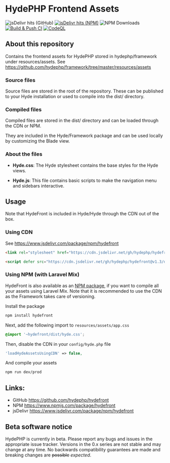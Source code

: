 # HydePHP Frontend Assets
![jsDelivr hits (GitHub)](https://img.shields.io/jsdelivr/gh/hm/hydephp/hydefront)
[![jsDelivr hits (NPM)](https://data.jsdelivr.com/v1/package/npm/hydefront/badge?style=rounded)](https://www.jsdelivr.com/package/npm/hydefront)
![NPM Downloads](https://img.shields.io/npm/dm/hydefront)
[![Build & Push CI](https://github.com/hydephp/hydefront/actions/workflows/node.js.yml/badge.svg)](https://github.com/hydephp/hydefront/actions/workflows/node.js.yml)
[![CodeQL](https://github.com/hydephp/hydefront/actions/workflows/codeql.yml/badge.svg)](https://github.com/hydephp/hydefront/actions/workflows/codeql.yml)

## About this repository

Contains the frontend assets for HydePHP stored in hydephp/framework under resources/assets. See https://github.com/hydephp/framework/tree/master/resources/assets

### Source files
Source files are stored in the root of the repository. These can be published to your Hyde installation or used to compile into the dist/ directory.

### Compiled files
Compiled files are stored in the dist/ directory and can be loaded through the CDN or NPM.

They are included in the Hyde/Framework package and can be used locally by customizing the Blade view.

### About the files

- **Hyde.css**:
The Hyde stylesheet contains the base styles for the Hyde views.

- **Hyde.js**:
This file contains basic scripts to make the navigation menu and sidebars interactive.

## Usage
Note that HydeFront is included in Hyde/Hyde through the CDN out of the box.

### Using CDN
See https://www.jsdelivr.com/package/npm/hydefront

```html
<link rel="stylesheet" href="https://cdn.jsdelivr.net/gh/hydephp/hydefront@v1.3/dist/hyde.css">

<script defer src="https://cdn.jsdelivr.net/gh/hydephp/hydefront@v1.3/dist/hyde.js"></script>
```

### Using NPM (with Laravel Mix)
HydeFront is also available as an [NPM package](https://www.npmjs.com/package/hydefront), if you want to compile all your assets using Laravel Mix. Note that it is recommended to use the CDN as the Framework takes care of versioning.

Install the package
```bash
npm install hydefront
```

Next, add the following import to `resources/assets/app.css`
```css
@import '~hydefront/dist/hyde.css';
```

Then, disable the CDN in your `config/hyde.php` file
```php
'loadHydeAssetsUsingCDN' => false,
```

And compile your assets
```bash
npm run dev/prod
```

## Links:
- GitHub https://github.com/hydephp/hydefront
- NPM https://www.npmjs.com/package/hydefront
- jsDelivr https://www.jsdelivr.com/package/npm/hydefront

## Beta software notice
HydePHP is currently in beta. Please report any bugs and issues in the appropriate issue tracker. Versions in the 0.x series are not stable and may change at any time. No backwards compatibility guarantees are made and breaking changes are <s>possible</s> <i>expected</i>.
